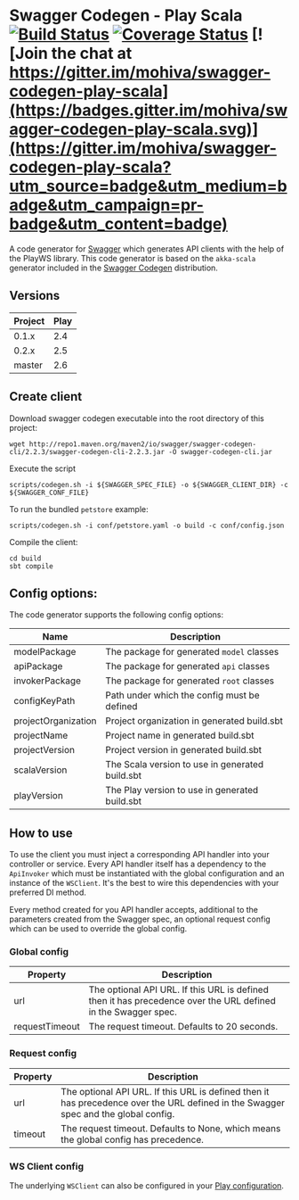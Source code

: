 # Swagger Codegen - Play Scala [![Build Status](https://travis-ci.org/mohiva/swagger-codegen-play-scala.png)](https://travis-ci.org/mohiva/swagger-codegen-play-scala) [![Coverage Status](https://coveralls.io/repos/mohiva/swagger-codegen-play-scala/badge.svg?branch=master&service=github)](https://coveralls.io/github/mohiva/swagger-codegen-play-scala?branch=master) [![Join the chat at https://gitter.im/mohiva/swagger-codegen-play-scala](https://badges.gitter.im/mohiva/swagger-codegen-play-scala.svg)](https://gitter.im/mohiva/swagger-codegen-play-scala?utm_source=badge&utm_medium=badge&utm_campaign=pr-badge&utm_content=badge)

A code generator for [Swagger] which generates API clients with the help of the PlayWS library. This code generator is based on the `akka-scala` generator included in the [Swagger Codegen] distribution.

## Versions

Project             | Play
--------------------|------------------
0.1.x               | 2.4
0.2.x               | 2.5
master              | 2.6

## Create client

Download swagger codegen executable into the root directory of this project:

```
wget http://repo1.maven.org/maven2/io/swagger/swagger-codegen-cli/2.2.3/swagger-codegen-cli-2.2.3.jar -O swagger-codegen-cli.jar
```

Execute the script
```
scripts/codegen.sh -i ${SWAGGER_SPEC_FILE} -o ${SWAGGER_CLIENT_DIR} -c ${SWAGGER_CONF_FILE}
```

To run the bundled `petstore` example:
```
scripts/codegen.sh -i conf/petstore.yaml -o build -c conf/config.json
```

Compile the client:
```
cd build
sbt compile
```

## Config options:

The code generator supports the following config options:

Name                | Description
--------------------|-------------------------------------------------------------
modelPackage        | The package for generated `model` classes
apiPackage          | The package for generated `api` classes
invokerPackage      | The package for generated `root` classes
configKeyPath       | Path under which the config must be defined 
projectOrganization | Project organization in generated build.sbt
projectName         | Project name in generated build.sbt
projectVersion      | Project version in generated build.sbt
scalaVersion        | The Scala version to use in generated build.sbt
playVersion         | The Play version to use in generated build.sbt

[Swagger]: http://swagger.io/
[Swagger Codegen]: https://github.com/swagger-api/swagger-codegen

## How to use

To use the client you must inject a corresponding API handler into your controller or service. Every API 
handler itself has a dependency to the `ApiInvoker` which must be instantiated with the global configuration 
and an instance of the `WSClient`. It's the best to wire this dependencies with your preferred DI method.

Every method created for you API handler accepts, additional to the parameters created from the Swagger spec, 
an optional request config which can be used to override the global config.

### Global config

Property            | Description
--------------------|-------------------------------------------------------------
url                 | The optional API URL. If this URL is defined then it has precedence over the URL defined in the Swagger spec.
requestTimeout      | The request timeout. Defaults to 20 seconds.

### Request config

Property            | Description
--------------------|-------------------------------------------------------------
url                 | The optional API URL. If this URL is defined then it has precedence over the URL defined in the Swagger spec and the global config.
timeout             | The request timeout. Defaults to None, which means the global config has precedence.

### WS Client config

The underlying `WSClient` can also be configured in your [Play configuration].

[Play configuration]: https://www.playframework.com/documentation/2.6.x/ScalaWS#Configuring-WSClient
